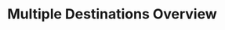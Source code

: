 ---
# -------------------------- #
#          PAGE INFO         #
# -------------------------- #

title: Multiple Destinations Overview
permalink: /destinations/multiple-destinations
keywords: destination, destinations, data warehouse, data warehouses, warehouse, stitch etl, etl, multiple destinations

summary: "If you're looking to map your Stitch integrations to more than one destination, this guide will help you set them up."

layout: general
toc: true

key: "multiple-destinations"

type: "all"
destination: false

# -------------------------- #
#         GUIDE INTRO        #
# -------------------------- #

intro: |
  You can now add multiple destinations to your Stitch account! In this guide, you will learn everything you need to know on how to fully utilize this feature. Before selecting destinations, we recommend reading our guide how how to choose a destination (link those docs) to ensure you're making the decision that best suits your data warehousing needs.


# -------------------------- #
#      CONTENT SECTIONS      #
# -------------------------- #

sections:
  - title: "Multiple Destination basics"
    anchor: "basics"
    summary: "Some Multiple Destination basics"
    content: |
      {% for subsection in section.subsections %}
      - [{{ subsection.title }}](#{{ subsection.anchor }})
      {% endfor %}

    subsections:
      - title: "What are multiple destinations?"
        anchor: "basics--what-are-multiple-destinations"
        content: |
          This feature allows you to load data from your integrations into more than one destination in your Stitch account.

      - title: "How can I use multiple destinations?"
        anchor: "basics--how-can-i-use-multiple-destinations"
        content: |
          **You have multiple environments**. You may want to ensure you have clean data. To do this you can house your quality assurance and production environments in the same Stitch account instead of having to maintain two unique warehouses to ingest data from each other.

          **You want to separate your raw data ingestion from your transformed data ingestion**. You can use multiple destinations in your Stitch to load raw data from integrations into a data lake for transformation, then load your transformed data into a separate warehouse.
      
      - title: "Who can use multiple destinations?"
        anchor: "basics--who-can-use-multiple-destinations"
        content: |
          Clients on a Stitch Unlimited or Unlimited Plus plan can use this feature.

      - title: "How many destinations can I have?"
        anchor: "basics--how-many-destinations-can-i-have"
        content: |
          The default limit is five destinations per Stitch account. To increase this limit, you must pay an add-on per additional destination. Stitch can support up to 10 destinations per account.
        
      - title: "Can I send data from one integration to multiple destinations?"
        anchor: "basics--sending-data-to-multiple-destinations"
        content: |
          Yes, you can! Head over to the [**Mapping your destinations**](#mapping-to-destinations) section for instructions on how to do that.
        
      - title: "What happens to my other destinations if I downgrade my plan?"
        anchor: "basics--what-happens-when-i-downgrade-my-plan"
        content: |
          Stitch will place a hold on your account if your destination count is higher that your destination limit. When a hold is placed or lifted, you will receive an email from Stitch notifying you of the changes.

      - title: "What happens when I delete a destination?"
        anchor: "basics--deleting-a-destination"
        content: |
          When you delete a destination, two things will happen. All post-load webhooks linked to the deleted destination will also be deleted. You will have to re-add them again if you still would like to use them in your other destinations. You will also have to choose if all data sources mapped to the deleted destination will be paused for replication or deleted. To continue replication of data, you must go back into the integration setup and re-map to where the data will be loaded. 


  - title: "Modifying destinations"
    anchor: "changing-multiple-destinations"
    summary: "An overview on how to add, remove, and edit your destinations"
    content: |
      In this section, you will learn how to add, delete, or edit a destination when you have more than one.

    subsections:
      - title: "Adding another destination through the Stitch app"
        anchor: "adding-destinations-app"
        content: |
          1. Login to your Stitch account.
          2. Click **Destinations** in the top navigation.
          3. Click **Add Destination** in the top right portion of the page.
          4. Select the destination you would like to setup. If you aren't sure of which destination you should pick, follow this guide to help you make the decision that best suits your needs. (link the "choosing a destination" page)

      - title: "Adding another destination through the Stitch Connect API"
        anchor: "adding-destinations-api"
        content: 
          If you want to add through the API, (link docs)

      - title: "Deleting a destination"
        anchor: "deleting-destinations"
        content: |
          {% capture deleting-destinations%}
          You will be asked to pause or delete any source integrations you have mapped to the destination, and all post-load webhooks will automatically be removed.
          {% endcapture %}

          {% include important.html first-line="**Some things to take note of when deleting a destination**" content=deleting-destinations %}

          1. Login to your Stitch account.
          2. Click **Destinations** in the top navigation.
          3. Select the destination you would like to remove.
          4. On the setup page of your destination, click **Delete Destination** at the bottom of the setup.
          5. Select whether you want to pause replication for the integration sources that you have mapped to the destination, or delete them.
          6. Confirm that you want to remove the source by typing `DELETE` in the text box.
          7. Click **Remove Destination**.

            
      - title: "Editing a destination"
        anchor: "editing-destinations"
        content: |
          1. Login to your Stitch account.
          2. Click **Destinations** in the top navigation.
          3. Select the destination you would like to edit.
          4. Make the edits you want to make. Currently you can edit the name & description. All other available edits are specific to the data warehouse you have.
          5. Save your changes.
          

  - title: "Mapping to your destinations"
    anchor: "mapping-to-destinations"
    summary: "The data transformations Stitch performs"
    content: |
      In this section you will learn how to map your data sources in Stitch to your destinations.
      

    subsections:
      - title: "Mapping through the Stitch app"
        anchor: "mapping-integrations-app"
        content: |
          To map a source to a destination through the Stitch app is a very simple process. Within your setup page, you will be able to select which destination you would like to map your intgration to.

          1. Login to your Stitch account.
          2. Click **Integrations** in the top navigation.
          3. Select the integration you would like to map to your destinations.
          4. In the **Target Destination** section, select your destinations. If you don't want to map to a destination, select **No Destination**.
          5. Save your changes.

      - title: "Mapping through the Stitch Connect API"
        anchor: "mapping-connect-api"
        content: |


          
---